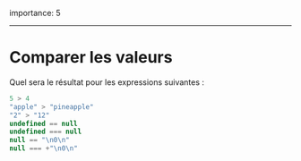 importance: 5

---

# Comparer les valeurs

Quel sera le résultat pour les expressions suivantes :

```js no-beautify
5 > 4
"apple" > "pineapple"
"2" > "12"
undefined == null
undefined === null
null == "\n0\n"
null === +"\n0\n"
```
